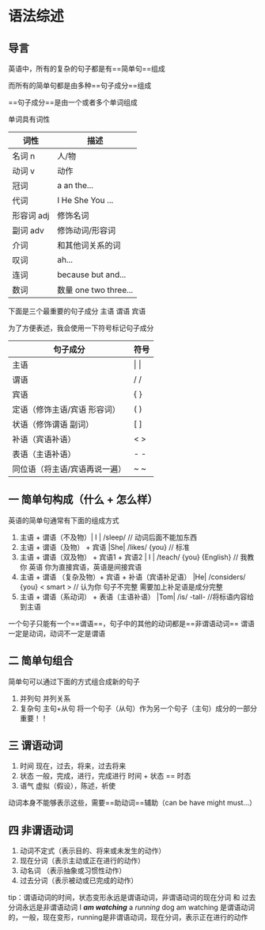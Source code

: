 # 语法综述

## 导言

英语中，所有的复杂的句子都是有==简单句==组成

而所有的简单句都是由多种==句子成分==组成

==句子成分==是由一个或者多个单词组成

单词具有词性

| 词性      | 描述                  |
| -------  | -------------------   |
| 名词 n    | 人/物                 |
| 动词 v    | 动作                  |
| 冠词      | a an the...          |
| 代词      | I He She You ...     |
| 形容词 adj | 修饰名词              |
| 副词 adv  | 修饰动词/形容词        |
| 介词      | 和其他词关系的词       |
| 叹词      | ah...               |
| 连词      | because but and...  |
| 数词      | 数量 one two three... |

下面是三个最重要的句子成分
	主语
	谓语
	宾语

为了方便表述，我会使用一下符号标记句子成分

| 句子成分            | 符号     |
| --------------- | ------ |
| 主语              | \|  \| |
| 谓语              | /  /   |
| 宾语              | {  }   |
| 定语（修饰主语/宾语 形容词） | (  )   |
| 状语（修饰谓语 副词）     | [  ]   |
| 补语（宾语补语）        | <  >   |
| 表语（主语补语）        | -  -   |
| 同位语（将主语/宾语再说一遍） | ~  ~   |

##  一 简单句构成（什么 + 怎么样）

英语的简单句通常有下面的组成方式

1. 主语 + 谓语（不及物）| I | /sleep/  // 动词后面不能加东西
2. 主语 + 谓语（及物） + 宾语   |She| /likes/ {you} // 标准
3. 主语 + 谓语（双及物） + 宾语1 + 宾语2    | I | /teach/ {you} {English} // 我教 你 英语 你为直接宾语，英语是间接宾语
4. 主语 + 谓语 （复杂及物）+ 宾语 + 补语（宾语补足语） |He| /considers/ {you} < smart > // 认为你 句子不完整 需要加上补足语是成分完整
5. 主语 + 谓语（系动词） + 表语（主语补语） |Tom| /is/ -tall-  //将标语内容给到主语

一个句子只能有一个==谓语==，句子中的其他的动词都是==非谓语动词==
	谓语一定是动词，动词不一定是谓语

## 二 简单句组合

简单句可以通过下面的方式组合成新的句子

1. 并列句  并列关系
2. 复杂句  主句+从句  将一个句子（从句）作为另一个句子（主句）成分的一部分  重要！！

## 三 谓语动词

1. 时间  现在，过去，将来，过去将来
2. 状态  一般，完成，进行，完成进行
	时间 + 状态 == 时态
3. 语气  虚拟（假设），陈述，祈使

动词本身不能够表示这些，需要==助动词==辅助（can be have might must...）
## 四 非谓语动词

1. 动词不定式（表示目的、将来或未发生的动作）
2. 现在分词（表示主动或正在进行的动作）
3. 动名词 （表示抽象或习惯性动作）
4. 过去分词（表示被动或已完成的动作）

tip：谓语动词的时间，状态变形永远是谓语动词，非谓语动词的现在分词 和 过去分词永远是非谓语动词
	I **_am watching_** a _running_ dog
	am watching 是谓语动词的，一般，现在变形，running是非谓语动词，现在分词，表示正在进行的动作
